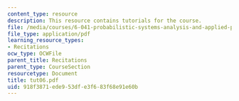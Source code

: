```yaml
---
content_type: resource
description: This resource contains tutorials for the course.
file: /media/courses/6-041-probabilistic-systems-analysis-and-applied-probability-spring-2006/918f3871ede953dfe3f683f68e91e60b_tut06.pdf
file_type: application/pdf
learning_resource_types:
- Recitations
ocw_type: OCWFile
parent_title: Recitations
parent_type: CourseSection
resourcetype: Document
title: tut06.pdf
uid: 918f3871-ede9-53df-e3f6-83f68e91e60b
---
```

